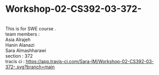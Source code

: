 # Workshop-02-CS392-03-372-
<br>This is for SWE course .
<br>team members :
<br>Asia Alrajeh 
<br>Hanin Alanazi
<br>Sara Almashharawi
<br>section : 372
<br> tracis ci : https://app.travis-ci.com/Sara-IM/Workshop-02-CS392-03-372-.svg?branch=main
